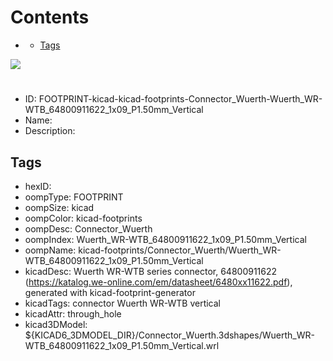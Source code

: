 



Contents
========

* [](#)
	* [Tags](#tags)
  
![][im]
# 

- ID: FOOTPRINT-kicad-kicad-footprints-Connector_Wuerth-Wuerth_WR-WTB_64800911622_1x09_P1.50mm_Vertical
- Name: 
- Description: 

## Tags

- hexID: 
- oompType: FOOTPRINT
- oompSize: kicad
- oompColor: kicad-footprints
- oompDesc: Connector_Wuerth
- oompIndex: Wuerth_WR-WTB_64800911622_1x09_P1.50mm_Vertical
- oompName: kicad-footprints/Connector_Wuerth/Wuerth_WR-WTB_64800911622_1x09_P1.50mm_Vertical
- kicadDesc: Wuerth WR-WTB series connector, 64800911622 (https://katalog.we-online.com/em/datasheet/6480xx11622.pdf), generated with kicad-footprint-generator
- kicadTags: connector Wuerth WR-WTB vertical
- kicadAttr: through_hole
- kicad3DModel: ${KICAD6_3DMODEL_DIR}/Connector_Wuerth.3dshapes/Wuerth_WR-WTB_64800911622_1x09_P1.50mm_Vertical.wrl



[im]: image.png
